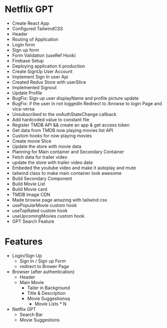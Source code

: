 # Netflix GPT

- Create React App
- Configured TailwindCSS
- Header
- Routing of Application
- Login form
- Sign up form
- Form Validation (useRef Hook)
- Firebase Setup
- Deploying application ti production
- Create SignUp User Account
- Implement Sign In user Api
- Created Redux Store with userSlice
- Implemented Signout
- Update Profile
- BugFix: Sign up user displayName and profile picture update
- BugFix: if the user in not loggedIn Redirect to /browse to login Page and vica-versa
- Unsubscribed to the onAuthStateChange callback
- Add hardcoded value to constant file
- Register TMDB API && create an app & get access token 
- Get data from TMDB now playing movies list API
- Custom hooks for now playing movies
- Create movie Slice
- Update the store with movie data
- Planning for Main container and Secondary Container
- Fetch data for trailer video
- update the store with trailer video data
- Embeded the youtube video and make it autoplay and mute
- tailwind class to make main container look awesome
- Build Secondary Component
- Build Movie List
- Build Movie card
- TMDB Image CDN
- Made browse page amazing with tailwind css
- usePopularMovie custom hook
- useTopRated custom hook
- useUpcomingMovies custom hook
- GPT Search Feature

# Features

- Login/Sign Up
  - Sign In / Sign up Form
  - redirect to Brower Page
- Browser (after authentication)
  - Header
  - Main Movie
    - Tailer in Background
    - Title & Description
    - Movie Suggestionsq
      - Movie Lists \* N
- Netflix GPT
  - Search Bar
  - Movie Suggestions
